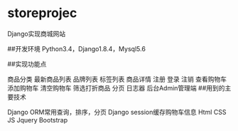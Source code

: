 # storeprojec


Django实现商城网站

##开发环境 Python3.4，Django1.8.4，Mysql5.6

##实现功能点

商品分类
最新商品列表
品牌列表
标签列表
商品详情
注册
登录
注销
查看购物车
添加购物车
清空购物车
筛选打折商品
分页
日志器
后台Admin管理端
##用到的主要技术

Django ORM常用查询，排序，分页
Django session缓存购物车信息
Html CSS JS Jquery Bootstrap
